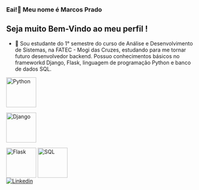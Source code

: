 ### Eai!👋 Meu nome é Marcos Prado
## Seja muito Bem-Vindo ao meu perfil !

- 🌱 Sou estudante do 1° semestre do curso de Análise e Desenvolvimento de Sistemas, na FATEC - Mogi das Cruzes, estudando para me tornar futuro desenvolvedor backend.
Possuo conhecimentos básicos no frameworkd Django, Flask, linguagem de programação Python e banco de dados SQL.

<div>
  <p>     </p><img align="center" alt="Python" height="80" weight="80" src="https://cdn.jsdelivr.net/gh/devicons/devicon/icons/python/python-original-wordmark.svg" />
  <p>     </p><img align="center" alt="Django" height="80" weight="80" src="https://cdn.jsdelivr.net/gh/devicons/devicon/icons/django/django-plain-wordmark.svg" />
  <p>     </p><img align="center" alt="Flask" height="80" weight="80" src="https://cdn.jsdelivr.net/gh/devicons/devicon/icons/flask/flask-original-wordmark.svg" />
  <img align="center" alt="SQL" height="80" weight="80" src="https://cdn.jsdelivr.net/gh/devicons/devicon/icons/sqlite/sqlite-original.svg" />
</div>

<div>
  <a href="https://www.linkedin.com/in/marcos-pradoo/" target="_blank">
    <img align="center" alt="Linkedin" src="https://img.shields.io/endpoint?url=https://www.linkedin.com/in/marcos-pradoo/&style=blue">
  </a>
</div>
